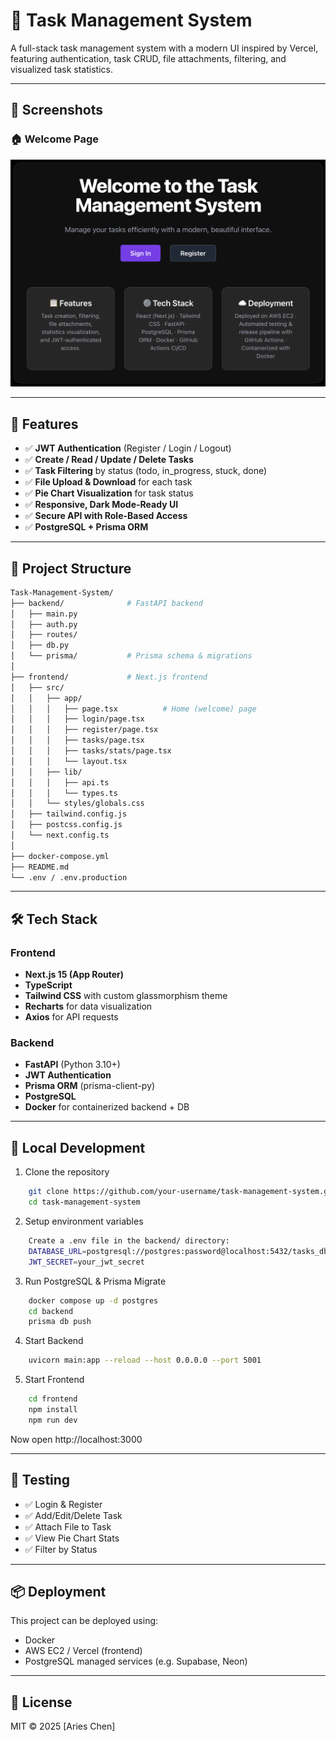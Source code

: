 # 📝 Task Management System

A full-stack task management system with a modern UI inspired by Vercel, featuring authentication, task CRUD, file attachments, filtering, and visualized task statistics.

---

## 📸 Screenshots

### 🏠 Welcome Page
![Home](./screenshots/Welcome.jpg)

---

## 🚀 Features

- ✅ **JWT Authentication** (Register / Login / Logout)
- ✅ **Create / Read / Update / Delete Tasks**
- ✅ **Task Filtering** by status (todo, in_progress, stuck, done)
- ✅ **File Upload & Download** for each task
- ✅ **Pie Chart Visualization** for task status
- ✅ **Responsive, Dark Mode-Ready UI**
- ✅ **Secure API with Role-Based Access**
- ✅ **PostgreSQL + Prisma ORM**

---

## 📁 Project Structure

```bash
Task-Management-System/
├── backend/              # FastAPI backend
│   ├── main.py
│   ├── auth.py
│   ├── routes/
│   ├── db.py
│   └── prisma/           # Prisma schema & migrations
│
├── frontend/             # Next.js frontend
│   ├── src/
│   │   ├── app/
│   │   │   ├── page.tsx          # Home (welcome) page
│   │   │   ├── login/page.tsx
│   │   │   ├── register/page.tsx
│   │   │   ├── tasks/page.tsx
│   │   │   ├── tasks/stats/page.tsx
│   │   │   └── layout.tsx
│   │   ├── lib/
│   │   │   ├── api.ts
│   │   │   └── types.ts
│   │   └── styles/globals.css
│   ├── tailwind.config.js
│   ├── postcss.config.js
│   └── next.config.ts
│
├── docker-compose.yml
├── README.md
└── .env / .env.production
```

---

## 🛠️ Tech Stack

### Frontend
- **Next.js 15 (App Router)**
- **TypeScript**
- **Tailwind CSS** with custom glassmorphism theme
- **Recharts** for data visualization
- **Axios** for API requests

### Backend
- **FastAPI** (Python 3.10+)
- **JWT Authentication**
- **Prisma ORM** (prisma-client-py)
- **PostgreSQL**
- **Docker** for containerized backend + DB

---

## 🚀 Local Development

1. Clone the repository
```bash
    git clone https://github.com/your-username/task-management-system.git
    cd task-management-system
```
2. Setup environment variables
```bash
    Create a .env file in the backend/ directory:
    DATABASE_URL=postgresql://postgres:password@localhost:5432/tasks_db
    JWT_SECRET=your_jwt_secret
```
3. Run PostgreSQL & Prisma Migrate
```bash
    docker compose up -d postgres
    cd backend
    prisma db push
```
4. Start Backend
```bash
    uvicorn main:app --reload --host 0.0.0.0 --port 5001
```
5. Start Frontend
```bash
    cd frontend
    npm install
    npm run dev
```
Now open http://localhost:3000

---

## 🧪 Testing

- ✅ Login & Register
- ✅ Add/Edit/Delete Task
- ✅ Attach File to Task
- ✅ View Pie Chart Stats
- ✅ Filter by Status

---

## 📦 Deployment

This project can be deployed using:
- Docker
- AWS EC2 / Vercel (frontend)
- PostgreSQL managed services (e.g. Supabase, Neon)

---

## 📄 License

MIT © 2025 [Aries Chen]